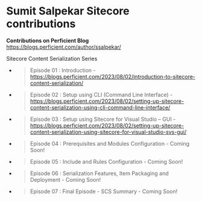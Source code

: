 # Sumit Salpekar Sitecore contributions


**Contributions on Perficient Blog**
https://blogs.perficient.com/author/ssalpekar/

Sitecore Content Serialization Series
- > Episode 01 : Introduction - https://blogs.perficient.com/2023/08/02/introduction-to-sitecore-content-serialization/
- > Episode 02 : Setup using CLI (Command Line Interface) - https://blogs.perficient.com/2023/08/02/setting-up-sitecore-content-serialization-using-cli-command-line-interface/
- > Episode 03 : Setup using Sitecore for Visual Studio – GUI - https://blogs.perficient.com/2023/08/02/setting-up-sitecore-content-serialization-using-sitecore-for-visual-studio-svs-gui/
- > Episode 04 : Prerequisites and Modules Configuration - Coming Soon!
- > Episode 05 : Include and Rules Configuration - Coming Soon!
- > Episode 06 : Serialization Features, Item Packaging and Deployment - Coming Soon!
- > Episode 07 : Final Episode - SCS Summary - Coming Soon!
